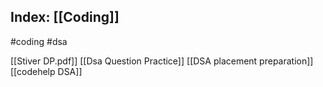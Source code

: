 ## Index: [[Coding]]

#coding #dsa

[[Stiver DP.pdf]]
[[Dsa Question Practice]]
[[DSA placement preparation]]
[[codehelp DSA]]
